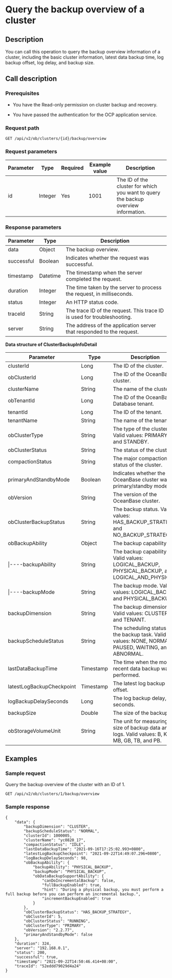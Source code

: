 Query the backup overview of a cluster 
===========================================================



Description 
--------------------------------

You can call this operation to query the backup overview information of a cluster, including the basic cluster information, latest data backup time, log backup offset, log delay, and backup size.

Call description 
-------------------------------------

### Prerequisites 

* You have the Read-only permission on cluster backup and recovery.

  

* You have passed the authentication for the OCP application service.

  




### Request path 

`GET /api/v2/ob/clusters/{id}/backup/overview`

### Request parameters 



| Parameter |  Type   | Required | Example value |                                    Description                                     |
|-----------|---------|----------|---------------|------------------------------------------------------------------------------------|
| id        | Integer | Yes      | 1001          | The ID of the cluster for which you want to query the backup overview information. |



### Response parameters 



| Parameter  |   Type   |                               Description                               |
|------------|----------|-------------------------------------------------------------------------|
| data       | Object   | The backup overview.                                                    |
| successful | Boolean  | Indicates whether the request was successful.                           |
| timestamp  | Datetime | The timestamp when the server completed the request.                    |
| duration   | Integer  | The time taken by the server to process the request, in milliseconds.   |
| status     | Integer  | An HTTP status code.                                                    |
| traceId    | String   | The trace ID of the request. This trace ID is used for troubleshooting. |
| server     | String   | The address of the application server that responded to the request.    |



**Data structure of ClusterBackupInfoDetail** 


|         Parameter         |   Type    |                                             Description                                              |
|---------------------------|-----------|------------------------------------------------------------------------------------------------------|
| clusterId                 | Long      | The ID of the cluster.                                                                               |
| obClusterId               | Long      | The ID of the OceanBase cluster.                                                                     |
| clusterName               | String    | The name of the cluster.                                                                             |
| obTenantId                | Long      | The ID of the OceanBase Database tenant.                                                             |
| tenantId                  | Long      | The ID of the tenant.                                                                                |
| tenantName                | String    | The name of the tenant.                                                                              |
| obClusterType             | String    | The type of the cluster. Valid values: PRIMARY and STANDBY.                                          |
| obClusterStatus           | String    | The status of the cluster.                                                                           |
| compactionStatus          | String    | The major compaction status of the cluster.                                                          |
| primaryAndStandbyMode     | Boolean   | Indicates whether the OceanBase cluster was in primary/standby mode.                                 |
| obVersion                 | String    | The version of the OceanBase cluster.                                                                |
| obClusterBackupStatus     | String    | The backup status. Valid values: HAS_BACKUP_STRATEGY and NO_BACKUP_STRATEGY.                         |
| obBackupAbility           | Object    | The backup capability.                                                                               |
| \|----backupAbility       | String    | The backup capability. Valid values: LOGICAL_BACKUP, PHYSICAL_BACKUP, and LOGICAL_AND_PHYSICAL.      |
| \|----backupMode          | String    | The backup mode. Valid values: LOGICAL_BACKUP and PHYSICAL_BACKUP.                                   |
| backupDimension           | String    | The backup dimension. Valid values: CLUSTER and TENANT.                                              |
| backupScheduleStatus      | String    | The scheduling status of the backup task. Valid values: NONE, NORMAL, PAUSED, WAITING, and ABNORMAL. |
| lastDataBackupTime        | Timestamp | The time when the most recent data backup was performed.                                             |
| latestLogBackupCheckpoint | Timestamp | The latest log backup offset.                                                                        |
| logBackupDelaySeconds     | Long      | The log backup delay, in seconds.                                                                    |
| backupSize                | Double    | The size of the backup.                                                                              |
| obStorageVolumeUnit       | String    | The unit for measuring the size of backup data and logs. Valid values: B, KB, MB, GB, TB, and PB.    |



Examples 
-----------------------------

### Sample request 

Query the backup overview of the cluster with an ID of 1. 

`GET /api/v2/ob/clusters/1/backup/overview`

### Sample response 

```unknow
{
    "data": {
        "backupDimension": "CLUSTER",
        "backupScheduleStatus": "NORMAL",
        "clusterId": 1000005,
        "clusterName": "yc0820_17",
        "compactionStatus": "IDLE",
        "lastDataBackupTime": "2021-09-16T17:25:02.993+0800",
        "latestLogBackupCheckpoint": "2021-09-22T14:49:07.296+0800",
        "logBackupDelaySeconds": 98,
        "obBackupAbility": {
            "backupAbility": "PHYSICAL_BACKUP",
            "backupMode": "PHYSICAL_BACKUP",
            "obDataBackupSupportAbility": {
                "canDoIncrementalBackup": false,
                "fullBackupEnabled": true,
                "hint": "During a physical backup, you must perform a full backup before you can perform an incremental backup.",
                "incrementBackupEnabled": true
            }
        },
        "obClusterBackupStatus": "HAS_BACKUP_STRATEGY",
        "obClusterId": 5,
        "obClusterStatus": "RUNNING",
        "obClusterType": "PRIMARY",
        "obVersion": "2.2.77",
        "primaryAndStandbyMode": false
    },
    "duration": 324,
    "server": "192.168.0.1",
    "status": 200,
    "successful": true,
    "timestamp": "2021-09-22T14:50:46.414+08:00",
    "traceId": "52eddd79029d4a24"
}
```


